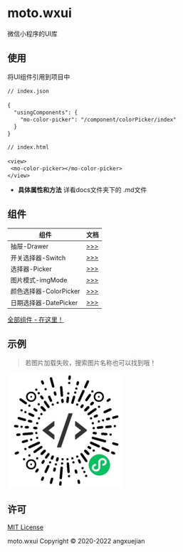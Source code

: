 # moto.wxui
微信小程序的UI库

## 使用
将UI组件引用到项目中
```
// index.json

{
  "usingComponents": {
    "mo-color-picker": "/component/colorPicker/index"
  }
}
```
```
// index.html

<view>
 <mo-color-picker></mo-color-picker>
</view>
```

- **具体属性和方法** 详看docs文件夹下的 .md文件

## 组件

组件 | 文档
--- | ---
抽屉-Drawer      | [ >>> ](docs/drawer.md)
开关选择器-Switch | [ >>> ](docs/switch.md)
选择器-Picker    | [ >>> ](docs/picker.md)
图片模式-imgMode | [ >>> ](docs/imgMode.md)
颜色选择器-ColorPicker | [ >>> ](docs/colorPicker.md)
日期选择器-DatePicker | [ >>> ](docs/datePicker.md)


[全部组件 - 在这里！](LIST.md)

## 示例
> 若图片加载失败，搜索图片名称也可以找到哦！

![Moto UI示例](docs/a.jpg)

## 许可
[MIT License](LICENSE)

moto.wxui Copyright © 2020-2022 angxuejian